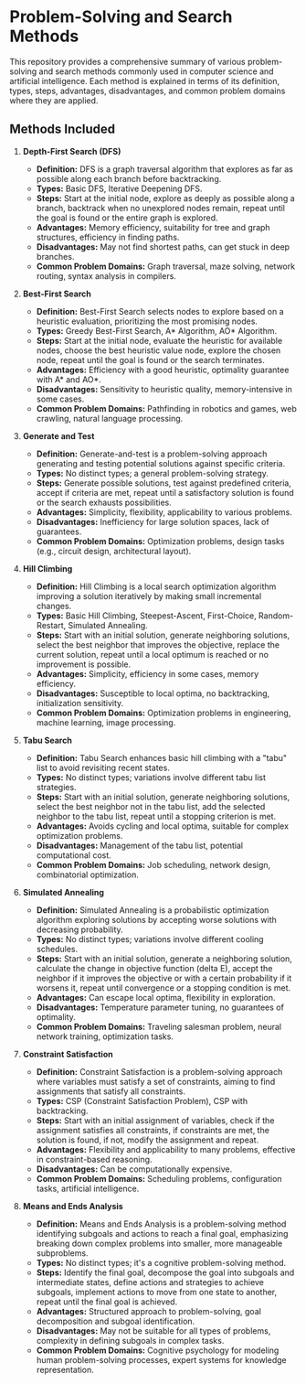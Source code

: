 # Problem-Solving and Search Methods

This repository provides a comprehensive summary of various problem-solving and search methods commonly used in computer science and artificial intelligence. Each method is explained in terms of its definition, types, steps, advantages, disadvantages, and common problem domains where they are applied.

## Methods Included

1. **Depth-First Search (DFS)**
    - **Definition:** DFS is a graph traversal algorithm that explores as far as possible along each branch before backtracking.
    - **Types:** Basic DFS, Iterative Deepening DFS.
    - **Steps:** Start at the initial node, explore as deeply as possible along a branch, backtrack when no unexplored nodes remain, repeat until the goal is found or the entire graph is explored.
    - **Advantages:** Memory efficiency, suitability for tree and graph structures, efficiency in finding paths.
    - **Disadvantages:** May not find shortest paths, can get stuck in deep branches.
    - **Common Problem Domains:** Graph traversal, maze solving, network routing, syntax analysis in compilers.

2. **Best-First Search**
    - **Definition:** Best-First Search selects nodes to explore based on a heuristic evaluation, prioritizing the most promising nodes.
    - **Types:** Greedy Best-First Search, A* Algorithm, AO* Algorithm.
    - **Steps:** Start at the initial node, evaluate the heuristic for available nodes, choose the best heuristic value node, explore the chosen node, repeat until the goal is found or the search terminates.
    - **Advantages:** Efficiency with a good heuristic, optimality guarantee with A* and AO*.
    - **Disadvantages:** Sensitivity to heuristic quality, memory-intensive in some cases.
    - **Common Problem Domains:** Pathfinding in robotics and games, web crawling, natural language processing.

3. **Generate and Test**
    - **Definition:** Generate-and-test is a problem-solving approach generating and testing potential solutions against specific criteria.
    - **Types:** No distinct types; a general problem-solving strategy.
    - **Steps:** Generate possible solutions, test against predefined criteria, accept if criteria are met, repeat until a satisfactory solution is found or the search exhausts possibilities.
    - **Advantages:** Simplicity, flexibility, applicability to various problems.
    - **Disadvantages:** Inefficiency for large solution spaces, lack of guarantees.
    - **Common Problem Domains:** Optimization problems, design tasks (e.g., circuit design, architectural layout).

4. **Hill Climbing**
    - **Definition:** Hill Climbing is a local search optimization algorithm improving a solution iteratively by making small incremental changes.
    - **Types:** Basic Hill Climbing, Steepest-Ascent, First-Choice, Random-Restart, Simulated Annealing.
    - **Steps:** Start with an initial solution, generate neighboring solutions, select the best neighbor that improves the objective, replace the current solution, repeat until a local optimum is reached or no improvement is possible.
    - **Advantages:** Simplicity, efficiency in some cases, memory efficiency.
    - **Disadvantages:** Susceptible to local optima, no backtracking, initialization sensitivity.
    - **Common Problem Domains:** Optimization problems in engineering, machine learning, image processing.

5. **Tabu Search**
    - **Definition:** Tabu Search enhances basic hill climbing with a "tabu" list to avoid revisiting recent states.
    - **Types:** No distinct types; variations involve different tabu list strategies.
    - **Steps:** Start with an initial solution, generate neighboring solutions, select the best neighbor not in the tabu list, add the selected neighbor to the tabu list, repeat until a stopping criterion is met.
    - **Advantages:** Avoids cycling and local optima, suitable for complex optimization problems.
    - **Disadvantages:** Management of the tabu list, potential computational cost.
    - **Common Problem Domains:** Job scheduling, network design, combinatorial optimization.

6. **Simulated Annealing**
    - **Definition:** Simulated Annealing is a probabilistic optimization algorithm exploring solutions by accepting worse solutions with decreasing probability.
    - **Types:** No distinct types; variations involve different cooling schedules.
    - **Steps:** Start with an initial solution, generate a neighboring solution, calculate the change in objective function (delta E), accept the neighbor if it improves the objective or with a certain probability if it worsens it, repeat until convergence or a stopping condition is met.
    - **Advantages:** Can escape local optima, flexibility in exploration.
    - **Disadvantages:** Temperature parameter tuning, no guarantees of optimality.
    - **Common Problem Domains:** Traveling salesman problem, neural network training, optimization tasks.

7. **Constraint Satisfaction**
    - **Definition:** Constraint Satisfaction is a problem-solving approach where variables must satisfy a set of constraints, aiming to find assignments that satisfy all constraints.
    - **Types:** CSP (Constraint Satisfaction Problem), CSP with backtracking.
    - **Steps:** Start with an initial assignment of variables, check if the assignment satisfies all constraints, if constraints are met, the solution is found, if not, modify the assignment and repeat.
    - **Advantages:** Flexibility and applicability to many problems, effective in constraint-based reasoning.
    - **Disadvantages:** Can be computationally expensive.
    - **Common Problem Domains:** Scheduling problems, configuration tasks, artificial intelligence.

8. **Means and Ends Analysis**
    - **Definition:** Means and Ends Analysis is a problem-solving method identifying subgoals and actions to reach a final goal, emphasizing breaking down complex problems into smaller, more manageable subproblems.
    - **Types:** No distinct types; it's a cognitive problem-solving method.
    - **Steps:** Identify the final goal, decompose the goal into subgoals and intermediate states, define actions and strategies to achieve subgoals, implement actions to move from one state to another, repeat until the final goal is achieved.
    - **Advantages:** Structured approach to problem-solving, goal decomposition and subgoal identification.
    - **Disadvantages:** May not be suitable for all types of problems, complexity in defining subgoals in complex tasks.
    - **Common Problem Domains:** Cognitive psychology for modeling human problem-solving processes, expert systems for knowledge representation.
